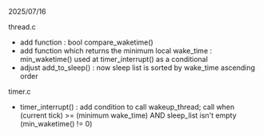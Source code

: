 2025/07/16

thread.c
 - add function : bool compare_waketime()
 - add function which returns the minimum local wake_time : min_waketime()
   used at timer_interrupt() as a conditional 
 - adjust add_to_sleep() : now sleep list is sorted by wake_time ascending order

timer.c 
 
 - timer_interrupt() : add condition to call wakeup_thread; call when (current tick) >= (minimum wake_time) AND sleep_list isn't empty (min_waketime() != 0)
